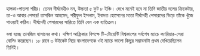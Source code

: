 হালকা-পাতলা শরীর। তেমন দীর্ঘদেহীও নন, উচ্চতা ৫ ফুট ৮ ইঞ্চি। দেখে মনেই হবে না তিনি জাতীয় দলের ক্রিকেটার, তা-ও আবার পেসার! তাসকিন আহমেদ, শরীফুল ইসলাম, ইবাদত হোসেনের মতো দীর্ঘদেহী পেসারদের ভিড়ে তাঁকে খুঁজে পাওয়াই কঠিন। দীর্ঘদেহী পেসারদের সারিতে তিনি যেন এক ব্যতিক্রম।

বলা হচ্ছে তানজিম হাসানের কথা। দক্ষিণ আফ্রিকার বিপক্ষে টি-টোয়েন্টি বিশ্বকাপের সর্বশেষ ম্যাচে ক্যারিয়ার-সেরা বোলিং করেছেন। ১৮ রানে ৩ উইকেট নিয়ে বাংলাদেশকে ওই ম্যাচে ভালো কিছুর সম্ভাবনাটা প্রথম দেখিয়েছিলেন তিনিই।
